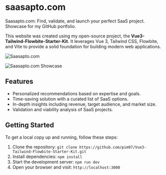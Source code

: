 # saasapto.com
Saasapto.com: Find, validate, and launch your perfect SaaS project. Showcase for my GitHub portfolio.

This website was created using my open-source project, the **Vue3-Tailwind-Flowbite-Starter-Kit**. It leverages Vue 3, Tailwind CSS, Flowbite, and Vite to provide a solid foundation for building modern web applications.

![Saasapto.com](https://i.imgur.com/ViCZTjs.png)

![Saasapto.com Showcase](https://imgur.com/FQsO8MF.png)

## Features

- Personalized recommendations based on expertise and goals.
- Time-saving solution with a curated list of SaaS options.
- In-depth insights including revenue, target audience, and market size.
- Validation and viability analysis of SaaS projects.

## Getting Started

To get a local copy up and running, follow these steps:

1. Clone the repository: `git clone https://github.com/pim97/Vue3-Tailwind-Flowbite-Starter-Kit.git`
2. Install dependencies: `npm install`
3. Start the development server: `npm run dev`
4. Open your browser and visit: `http://localhost:3000`
